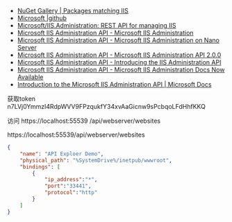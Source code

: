 
- [NuGet Gallery | Packages matching IIS ](https://www.nuget.org/packages?q=IIS&page=3)
- [Microsoft |github](https://github.com/Microsoft)
- [Microsoft/IIS.Administration: REST API for managing IIS ](https://github.com/Microsoft/IIS.Administration)
- [Microsoft IIS Administration API - Microsoft IIS Administration ](https://blogs.iis.net/adminapi)
- [Microsoft IIS Administration API - Microsoft IIS Administration on Nano Server ](https://blogs.iis.net/adminapi/microsoft-iis-administration-on-nano-server)
- [Microsoft IIS Administration API - Microsoft IIS Administration API 2.0.0 ](https://blogs.iis.net/adminapi/microsoft-iis-administration-2-0-0)
- [Microsoft IIS Administration API - Introducing the IIS Administration API ](https://blogs.iis.net/adminapi/introducing-the-iis-administration-api)
- [Microsoft IIS Administration API - Microsoft IIS Administration Docs Now Available ](https://blogs.iis.net/adminapi/microsoft-iis-administration-docs-now-available)
- [Introduction to the Microsoft IIS Administration API | Microsoft Docs ](https://docs.microsoft.com/en-us/iis-administration/)


获取token
n7LVj0Ymmzl4RdpWVV9FPzqukfY34xvAaGicnw9sPcbqoLFdHhfKKQ

访问
https://localhost:55539
/api/webserver/websites

<POST>https://localhost:55539/api/webserver/websites
```json
{
	"name": "API Exploer Demo",
	"physical_path": "%SystemDrive%/inetpub/wwwroot",
	"bindings": [
		{
			"ip_address":"*",
			"port":"33441",
			"protocol":"http"
		}
	]
}
```